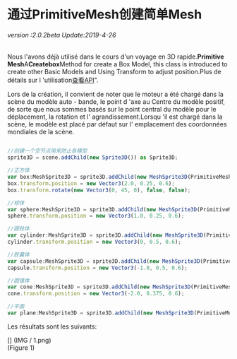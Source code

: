 # 通过PrimitiveMesh创建简单Mesh

###### *version :2.0.2beta   Update:2019-4-26*

Nous l'avons déjà utilisé dans le cours d'un voyage en 3D rapide.**Primitive Mesh**A**Createbox**Method for create a Box Model, this class is introduced to create other Basic Models and Using Transform to adjust position.Plus de détails sur l 'utilisation[查看API](https://layaair.ldc.layabox.com/api2/Chinese/index.html?category=Core&class=laya.d3.resource.models.PrimitiveMesh)".

Lors de la création, il convient de noter que le moteur a été chargé dans la scène du modèle auto - bande, le point d 'axe au Centre du modèle positif, de sorte que nous sommes basés sur le point central du modèle pour le déplacement, la rotation et l' agrandissement.Lorsqu 'il est chargé dans la scène, le modèle est placé par défaut sur l' emplacement des coordonnées mondiales de la scène.


```typescript

//创建一个空节点用来防止各模型
sprite3D = scene.addChild(new Sprite3D()) as Sprite3D;

//正方体
var box:MeshSprite3D = sprite3D.addChild(new MeshSprite3D(PrimitiveMesh.createBox(0.5, 0.5, 0.5))) as MeshSprite3D;
box.transform.position = new Vector3(2.0, 0.25, 0.6);
box.transform.rotate(new Vector3(0, 45, 0), false, false);

//球体
var sphere:MeshSprite3D = sprite3D.addChild(new MeshSprite3D(PrimitiveMesh.createSphere(0.25, 20, 20))) as MeshSprite3D;
sphere.transform.position = new Vector3(1.0, 0.25, 0.6);

//圆柱体
var cylinder:MeshSprite3D = sprite3D.addChild(new MeshSprite3D(PrimitiveMesh.createCylinder(0.25, 1, 20))) as MeshSprite3D;
cylinder.transform.position = new Vector3(0, 0.5, 0.6);

//胶囊体
var capsule:MeshSprite3D = sprite3D.addChild(new MeshSprite3D(PrimitiveMesh.createCapsule(0.25, 1, 10, 20))) as MeshSprite3D;
capsule.transform.position = new Vector3(-1.0, 0.5, 0.6);

//圆锥体
var cone:MeshSprite3D = sprite3D.addChild(new MeshSprite3D(PrimitiveMesh.createCone(0.25, 0.75))) as MeshSprite3D;
cone.transform.position = new Vector3(-2.0, 0.375, 0.6);

//平面
var plane:MeshSprite3D = sprite3D.addChild(new MeshSprite3D(PrimitiveMesh.createPlane(6, 6, 10, 10))) as MeshSprite3D;
```


Les résultats sont les suivants:

[] (IMG / 1.png) <br > (Figure 1)

